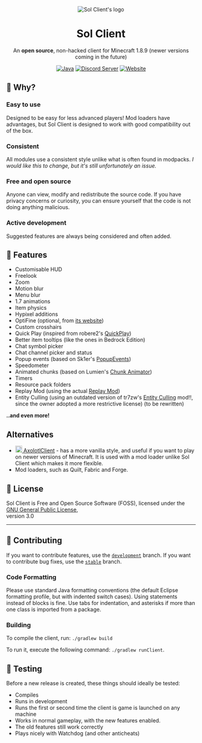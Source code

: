 <div align="center">

<img src="https://raw.githubusercontent.com/Sol-Client/client/develop/src/main/resources/assets/sol_client/textures/gui/icon.png" alt="Sol Client's logo">

# Sol Client

An **open source**, non-hacked client for Minecraft 1.8.9 (newer versions coming in the future)

<a href="https://www.java.com"><img alt="Java" src="https://cdn.jsdelivr.net/npm/@intergrav/devins-badges@3/assets/cozy/built-with/java_vector.svg"></a>
<a href="https://discord.gg/TSAkhgXNbK"><img alt="Discord Server" src="https://cdn.jsdelivr.net/npm/@intergrav/devins-badges@3/assets/cozy/social/discord-plural_vector.svg"></a>
<a href="https://sol-client.github.io"><img alt="Website" src="https://cdn.jsdelivr.net/npm/@intergrav/devins-badges@3/assets/cozy/documentation/website_vector.svg"></a>

</div>

## 🤔 Why?

### Easy to use
Designed to be easy for less advanced players! Mod loaders have advantages, but Sol Client is designed to work with good compatibility out of the box.

### Consistent
All modules use a consistent style unlike what is often found in modpacks. *I would like this to change, but it's still unfortunately an issue.*

### Free and open source
Anyone can view, modify and redistribute the source code. If you have privacy concerns or curiosity, you can ensure yourself that the code is not doing anything malicious.

### Active development
Suggested features are always being considered and often added.

## 📖 Features

- Customisable HUD
- Freelook
- Zoom
- Motion blur
- Menu blur
- 1.7 animations
- Item physics
- Hypixel additions
- OptiFine (optional, from [its website](https://optifine.net/downloads))
- Custom crosshairs
- Quick Play (inspired from robere2's [QuickPlay](https://github.com/QuickplayMod/quickplay))
- Better item tooltips (like the ones in Bedrock Edition)
- Chat symbol picker
- Chat channel picker and status
- Popup events (based on Sk1er's [PopupEvents](https://github.com/Sk1erLLC/PopupEvents))
- Speedometer
- Animated chunks (based on Lumien's [Chunk Animator](https://github.com/lumien231/Chunk-Animator))
- Timers
- Resource pack folders
- Replay Mod (using the actual [Replay Mod](https://github.com/ReplayMod/ReplayMod))
- Entity Culling (using an outdated version of tr7zw's [Entity Culling](https://github.com/tr7zw/EntityCulling) mod!!, since the owner adopted a more restrictive license) (to be rewritten)

**..and even more!**

## Alternatives

- [<img src="https://axolotlclient.github.io/images/icon.png" alt="AC icon" width="18"> AxolotlClient](https://axolotlclient.github.io/) - has a more vanilla style, and useful if you want to play on newer versions of Minecraft. It is used with a mod loader unlike Sol Client which makes it more flexible.
- Mod loaders, such as Quilt, Fabric and Forge.

## 💼 License

Sol Client is Free and Open Source Software (FOSS), licensed under the [GNU General Public License](LICENSE),<br />version 3.0

---

## 🧪 Contributing

If you want to contribute features, use the [`development`](https://github.com/Sol-Client/client) branch. If you want to contribute bug fixes, use the [`stable`](https://github.com/Sol-Client/client/tree/stable) branch.

### Code Formatting

Please use standard Java formatting conventions (the default Eclipse formatting profile, but with indented switch cases).
Using statements instead of blocks is fine.
Use tabs for indentation, and asterisks if more than one class is imported from a package.

### Building

To compile the client, run: `./gradlew build`

To run it, execute the following command: `./gradlew runClient`.

## 📝 Testing

Before a new release is created, these things should ideally be tested:

- Compiles
- Runs in development
- Runs the first or second time the client is game is launched on any machine
- Works in normal gameplay, with the new features enabled.
- The old features still work correctly
- Plays nicely with Watchdog (and other anticheats)
